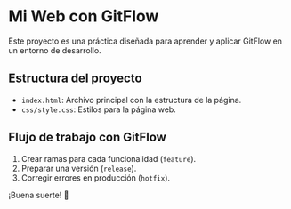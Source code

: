 # Mi Web con GitFlow
Este proyecto es una práctica diseñada para aprender y aplicar GitFlow en un entorno de desarrollo.

## Estructura del proyecto
- `index.html`: Archivo principal con la estructura de la página.
- `css/style.css`: Estilos para la página web.

## Flujo de trabajo con GitFlow
1. Crear ramas para cada funcionalidad (`feature`).
2. Preparar una versión (`release`).
3. Corregir errores en producción (`hotfix`).

¡Buena suerte! 🎉
